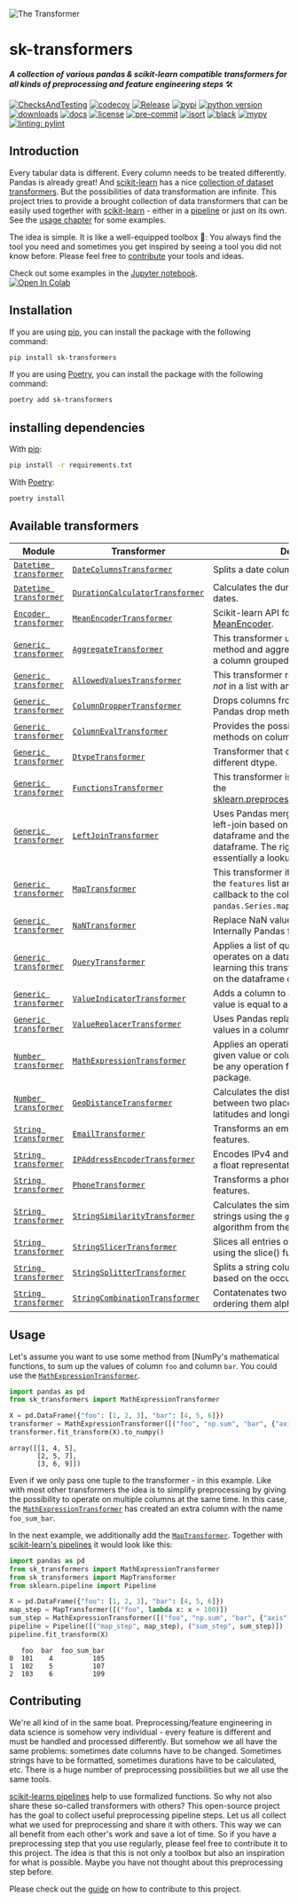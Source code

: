 ![The Transformer](https://raw.githubusercontent.com/chrislemke/sk-transformers/master/docs/assets/images/icon.png)

# sk-transformers
***A collection of various pandas & scikit-learn compatible transformers for all kinds of preprocessing and feature engineering steps*** 🛠

[![ChecksAndTesting](https://github.com/chrislemke/sk-transformers/actions/workflows/checks-testing.yml/badge.svg)](https://github.com/chrislemke/sk-transformers/actions/workflows/checks-testing.yml)
[![codecov](https://codecov.io/github/chrislemke/sk-transformers/branch/main/graph/badge.svg?token=LJLXQXX6M8)](https://codecov.io/github/chrislemke/sk-transformers)
[![Release](https://github.com/chrislemke/sk-transformers/actions/workflows/release.yml/badge.svg)](https://github.com/chrislemke/sk-transformers/actions/workflows/release.yml)
[![pypi](https://img.shields.io/pypi/v/sk-transformers)](https://pypi.org/project/sk-transformers/)
[![python version](https://img.shields.io/pypi/pyversions/sk-transformers?logo=python&logoColor=yellow)](https://www.python.org/)
[![downloads](https://img.shields.io/pypi/dm/sk-transformers)](https://pypistats.org/packages/sk-transformers)
[![docs](https://img.shields.io/badge/docs-mkdoks%20material-blue)](https://chrislemke.github.io/sk-transformers/)
[![license](https://img.shields.io/github/license/chrislemke/sk-transformers)](https://github.com/chrislemke/sk-transformers/blob/main/LICENSE)
[![pre-commit](https://img.shields.io/badge/pre--commit-enabled-brightgreen?logo=pre-commit&logoColor=white)](https://github.com/pre-commit/pre-commit)
[![isort](https://img.shields.io/badge/%20imports-isort-%231674b1?style=flat&labelColor=ef8336)](https://github.com/PyCQA/isort)
[![black](https://img.shields.io/badge/code%20style-black-000000.svg)](https://github.com/psf/black)
[![mypy](http://www.mypy-lang.org/static/mypy_badge.svg)](https://github.com/python/mypy)
[![linting: pylint](https://img.shields.io/badge/linting-pylint-yellowgreen)](https://github.com/PyCQA/pylint)
## Introduction
Every tabular data is different. Every column needs to be treated differently. Pandas is already great! And [scikit-learn](https://scikit-learn.org/stable/index.html) has a nice [collection of dataset transformers](https://scikit-learn.org/stable/data_transforms.html). But the possibilities of data transformation are infinite. This project tries to provide a brought collection of data transformers that can be easily used together with [scikit-learn](https://scikit-learn.org/stable/index.html) - either in a [pipeline](https://scikit-learn.org/stable/modules/generated/sklearn.pipeline.Pipeline.html) or just on its own. See the [usage chapter](#usage) for some examples.

The idea is simple. It is like a well-equipped toolbox 🧰: You always find the tool you need and sometimes you get inspired by seeing a tool you did not know before. Please feel free to [contribute](https://chrislemke.github.io/sk-transformers/CONTRIBUTING/) your tools and ideas.

Check out some examples in the [Jupyter notebook](https://github.com/chrislemke/sk-transformers/blob/main/examples/playground.ipynb).<br>
[![Open In Colab](https://colab.research.google.com/assets/colab-badge.svg)](https://colab.research.google.com/github/chrislemke/sk-transformers/blob/main/examples/playground.ipynb)

## Installation
If you are using [pip](https://pip.pypa.io/en/stable/), you can install the package with the following command:
```bash
pip install sk-transformers
```

If you are using [Poetry](https://python-poetry.org/), you can install the package with the following command:
```bash
poetry add sk-transformers
```

## installing dependencies
With [pip](https://pip.pypa.io/en/stable/):
```bash
pip install -r requirements.txt
```

With [Poetry](https://python-poetry.org/):
```bash
poetry install
```

## Available transformers
| Module | Transformer | Description |
| ------ | ----------- | ----------- |
|[`Datetime transformer`](https://chrislemke.github.io/sk-transformers/API-reference/transformer/datetime_transformer/)|[`DateColumnsTransformer`](https://chrislemke.github.io/sk-transformers/API-reference/transformer/datetime_transformer/#sk_transformers.datetime_transformer.DateColumnsTransformer)|Splits a date column into multiple columns.|
|[`Datetime transformer`](https://chrislemke.github.io/sk-transformers/API-reference/transformer/datetime_transformer/)|[`DurationCalculatorTransformer`](https://chrislemke.github.io/sk-transformers/API-reference/transformer/datetime_transformer/#sk_transformers.datetime_transformer.DurationCalculatorTransformer)|Calculates the duration between to given dates.|
|[`Encoder transformer`](https://chrislemke.github.io/sk-transformers/API-reference/transformer/encoder_transformer/)|[`MeanEncoderTransformer`](https://chrislemke.github.io/sk-transformers/API-reference/transformer/encoder_transformer/#sk_transformers.encoder_transformer.MeanEncoderTransformer)|Scikit-learn API for the [feature-engine MeanEncoder](https://feature-engine.readthedocs.io/en/latest/api_doc/encoding/MeanEncoder.html).|
|[`Generic transformer`](https://chrislemke.github.io/sk-transformers/API-reference/transformer/generic_transformer/)|[`AggregateTransformer`](https://chrislemke.github.io/sk-transformers/API-reference/transformer/generic_transformer/#sk_transformers.generic_transformer.AggregateTransformer)|This transformer uses Pandas groupby method and aggregate to apply function on a column grouped by another column.|
|[`Generic transformer`](https://chrislemke.github.io/sk-transformers/API-reference/transformer/generic_transformer/)|[`AllowedValuesTransformer`](https://chrislemke.github.io/sk-transformers/API-reference/transformer/generic_transformer/#sk_transformers.generic_transformer.AllowedValuesTransformer)|This transformer replaces values that are *not* in a list with another value.|
|[`Generic transformer`](https://chrislemke.github.io/sk-transformers/API-reference/transformer/generic_transformer/)|[`ColumnDropperTransformer`](https://chrislemke.github.io/sk-transformers/API-reference/transformer/generic_transformer/#sk_transformers.generic_transformer.ColumnDropperTransformer)|Drops columns from a dataframe using Pandas drop method.|
|[`Generic transformer`](https://chrislemke.github.io/sk-transformers/API-reference/transformer/generic_transformer/)|[`ColumnEvalTransformer`](https://chrislemke.github.io/sk-transformers/API-reference/transformer/generic_transformer/#sk_transformers.generic_transformer.ColumnEvalTransformer)|Provides the possibility to use Pandas methods on columns.|
|[`Generic transformer`](https://chrislemke.github.io/sk-transformers/API-reference/transformer/generic_transformer/)|[`DtypeTransformer`](https://chrislemke.github.io/sk-transformers/API-reference/transformer/generic_transformer/#sk_transformers.generic_transformer.DtypeTransformer)|Transformer that converts a column to a different dtype.|
|[`Generic transformer`](https://chrislemke.github.io/sk-transformers/API-reference/transformer/generic_transformer/)|[`FunctionsTransformer`]( https://chrislemke.github.io/sk-transformers/API-reference/transformer/generic_transformer/#sk_transformers.generic_transformer.FunctionsTransformer)|This transformer is a plain wrapper around the [sklearn.preprocessing.FunctionTransformer](https://scikit-learn.org/stable/modules/generated/sklearn.preprocessing.FunctionTransformer.html).|
|[`Generic transformer`](https://chrislemke.github.io/sk-transformers/API-reference/transformer/generic_transformer/)|[`LeftJoinTransformer`](https://chrislemke.github.io/sk-transformers/API-reference/transformer/generic_transformer/#sk_transformers.generic_transformer.LeftJoinTransformer)|Uses Pandas merge function to perform a left-join based on the column of a dataframe and the index of another dataframe. The right dataframe is essentially a lookup table.|
|[`Generic transformer`](https://chrislemke.github.io/sk-transformers/API-reference/transformer/generic_transformer/)|[`MapTransformer`](https://chrislemke.github.io/sk-transformers/API-reference/transformer/generic_transformer/#sk_transformers.generic_transformer.MapTransformer)|This transformer iterates over all columns in the `features` list and applies the given callback to the column. For this it uses the `pandas.Series.map` method.
|[`Generic transformer`](https://chrislemke.github.io/sk-transformers/API-reference/transformer/generic_transformer/)|[`NaNTransformer`](https://chrislemke.github.io/sk-transformers/API-reference/transformer/generic_transformer/#sk_transformers.generic_transformer.NaNTransformer)|Replace NaN values with a specified value. Internally Pandas fillna method is used.|
|[`Generic transformer`](https://chrislemke.github.io/sk-transformers/API-reference/transformer/generic_transformer/)|[`QueryTransformer`](https://chrislemke.github.io/sk-transformers/API-reference/transformer/generic_transformer/#sk_transformers.generic_transformer.QueryTransformer)|Applies a list of queries to a dataframe. If it operates on a dataset used for supervised learning this transformer should be applied on the dataframe containing `X` and `y`.
|[`Generic transformer`](https://chrislemke.github.io/sk-transformers/API-reference/transformer/generic_transformer/)|[`ValueIndicatorTransformer`](https://chrislemke.github.io/sk-transformers/API-reference/transformer/generic_transformer/#sk_transformers.generic_transformer.ValueIndicatorTransformer)|Adds a column to a dataframe indicating if a value is equal to a specified value.|
|[`Generic transformer`](https://chrislemke.github.io/sk-transformers/API-reference/transformer/generic_transformer/)|[`ValueReplacerTransformer`](https://chrislemke.github.io/sk-transformers/API-reference/transformer/generic_transformer/#sk_transformers.generic_transformer.ValueReplacerTransformer)|Uses Pandas replace method to replace values in a column.|
[`Number transformer`](https://chrislemke.github.io/sk-transformers/API-reference/transformer/number_transformer/)|[`MathExpressionTransformer`](https://chrislemke.github.io/sk-transformers/API-reference/transformer/number_transformer/#sk_transformers.number_transformer.MathExpressionTransformer)|Applies an operation to a column and a given value or column. The operation can be any operation from the `numpy` or `operator` package.
[`Number transformer`](https://chrislemke.github.io/sk-transformers/API-reference/transformer/number_transformer/)|[`GeoDistanceTransformer`](https://chrislemke.github.io/sk-transformers/API-reference/transformer/number_transformer/#sk_transformers.number_transformer.GeoDistanceTransformer)|Calculates the distance in kilometers between two places on the earth using the latitudes and longitudes.
[`String transformer`](https://chrislemke.github.io/sk-transformers/API-reference/transformer/string_transformer/)|[`EmailTransformer`](https://chrislemke.github.io/sk-transformers/API-reference/transformer/string_transformer/#sk_transformers.string_transformer.EmailTransformer)|Transforms an email address into multiple features.|
[`String transformer`](https://chrislemke.github.io/sk-transformers/API-reference/transformer/string_transformer/)|[`IPAddressEncoderTransformer`](https://chrislemke.github.io/sk-transformers/API-reference/transformer/string_transformer/#sk_transformers.string_transformer.IPAddressEncoderTransformer)|Encodes IPv4 and IPv6 strings addresses to a float representation.|
[`String transformer`](https://chrislemke.github.io/sk-transformers/API-reference/transformer/string_transformer/)|[`PhoneTransformer`](https://chrislemke.github.io/sk-transformers/API-reference/transformer/string_transformer/#sk_transformers.string_transformer.PhoneTransformer)|Transforms a phone number into multiple features.|
[`String transformer`](https://chrislemke.github.io/sk-transformers/API-reference/transformer/string_transformer/)|[`StringSimilarityTransformer`](https://chrislemke.github.io/sk-transformers/API-reference/transformer/string_transformer/#sk_transformers.string_transformer.StringSimilarityTransformer)|Calculates the similarity between two strings using the `gestalt pattern matching` algorithm from the `SequenceMatcher` class.|
[`String transformer`](https://chrislemke.github.io/sk-transformers/API-reference/transformer/string_transformer/)|[`StringSlicerTransformer`](https://chrislemke.github.io/sk-transformers/API-reference/transformer/string_transformer/#sk_transformers.string_transformer.StringSlicerTransformer)|Slices all entries of specified string features using the slice() function.|
[`String transformer`](https://chrislemke.github.io/sk-transformers/API-reference/transformer/string_transformer/)|[`StringSplitterTransformer`](https://chrislemke.github.io/sk-transformers/API-reference/transformer/string_transformer/#sk_transformers.string_transformer.StringSplitterTransformer)|Splits a string column into multiple columns based on the occurrence of a character.|
[`String transformer`](https://chrislemke.github.io/sk-transformers/API-reference/transformer/string_transformer/)|[`StringCombinationTransformer`](https://chrislemke.github.io/sk-transformers/API-reference/transformer/string_transformer/#sk_transformers.string_transformer.StringCombinationTransformer)|Contatenates two string columns after ordering them alphabetically first.|

## Usage
Let's assume you want to use some method from [NumPy's mathematical functions, to sum up the values of column `foo` and column `bar`. You could
use the [`MathExpressionTransformer`](https://chrislemke.github.io/sk-transformers/number_transformer-reference/#sk-transformers.transformer.number_transformer.MathExpressionTransformer).
```python
import pandas as pd
from sk_transformers import MathExpressionTransformer

X = pd.DataFrame({"foo": [1, 2, 3], "bar": [4, 5, 6]})
transformer = MathExpressionTransformer([("foo", "np.sum", "bar", {"axis": 0})])
transformer.fit_transform(X).to_numpy()
```
```
array([[1, 4, 5],
       [2, 5, 7],
       [3, 6, 9]])
```
Even if we only pass one tuple to the transformer - in this example. Like with most other transformers the idea is to simplify preprocessing by giving the possibility to operate on multiple columns at the same time. In this case, the [`MathExpressionTransformer`](https://chrislemke.github.io/sk-transformers/number_transformer-reference/#sk-transformers.transformer.number_transformer.MathExpressionTransformer) has created an extra column with the name `foo_sum_bar`.

In the next example, we additionally add the [`MapTransformer`](https://chrislemke.github.io/sk-transformers/generic_transformer-reference/#sk_transformers.transformer.generic_transformer.MapTransformer).
Together with [scikit-learn's pipelines](https://scikit-learn.org/stable/modules/compose.html#combining-estimators) it would look like this:
```python
import pandas as pd
from sk_transformers import MathExpressionTransformer
from sk_transformers import MapTransformer
from sklearn.pipeline import Pipeline

X = pd.DataFrame({"foo": [1, 2, 3], "bar": [4, 5, 6]})
map_step = MapTransformer([("foo", lambda x: x + 100)])
sum_step = MathExpressionTransformer([("foo", "np.sum", "bar", {"axis": 0})])
pipeline = Pipeline([("map_step", map_step), ("sum_step", sum_step)])
pipeline.fit_transform(X)
```

```
   foo  bar  foo_sum_bar
0  101    4          105
1  102    5          107
2  103    6          109
```

## Contributing
We're all kind of in the same boat. Preprocessing/feature engineering in data science is somehow very individual - every feature is different and must be handled and processed differently. But somehow we all have the same problems: sometimes date columns have to be changed. Sometimes strings have to be formatted, sometimes durations have to be calculated, etc. There is a huge number of preprocessing possibilities but we all use the same tools.

[scikit-learns pipelines](https://scikit-learn.org/stable/modules/generated/sklearn.pipeline.Pipeline.html) help to use formalized functions. So why not also share these so-called transformers with others? This open-source project has the goal to collect useful preprocessing pipeline steps. Let us all collect what we used for preprocessing and share it with others. This way we can all benefit from each other's work and save a lot of time. So if you have a preprocessing step that you use regularly, please feel free to contribute it to this project. The idea is that this is not only a toolbox but also an inspiration for what is possible. Maybe you have not thought about this preprocessing step before.

Please check out the [guide](https://chrislemke.github.io/sk-transformers/CONTRIBUTING/) on how to contribute to this project.
